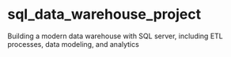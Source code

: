 # sql_data_warehouse_project
Building a modern data warehouse with SQL server, including ETL processes, data modeling, and analytics 
